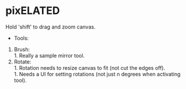 # pixELATED

Hold 'shift' to drag and zoom canvas.

*  Tools:  
  1. Brush:  
    1. Really a sample mirror tool.  
  1. Rotate:  
    1. Rotation needs to resize canvas to fit (not cut the edges off).  
    1. Needs a UI for setting rotations (not just n degrees when activating tool).  
